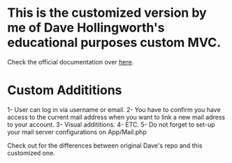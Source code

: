 # This is the customized version by me of Dave Hollingworth's educational purposes custom MVC.

Check the official documentation over <a href="https://github.com/daveh/php-mvc">here</a>.

# Custom Addititions

1- User can log in via username or email.
2- You have to confirm you have access to the current mail address when you want to link a new mail adress to your account.
3- Visual addititions.
4- ETC.
5- Do not forget to set-up your mail server configurations on App/Mail.php

Check out for the differences between original Dave's repo and this customized one.
